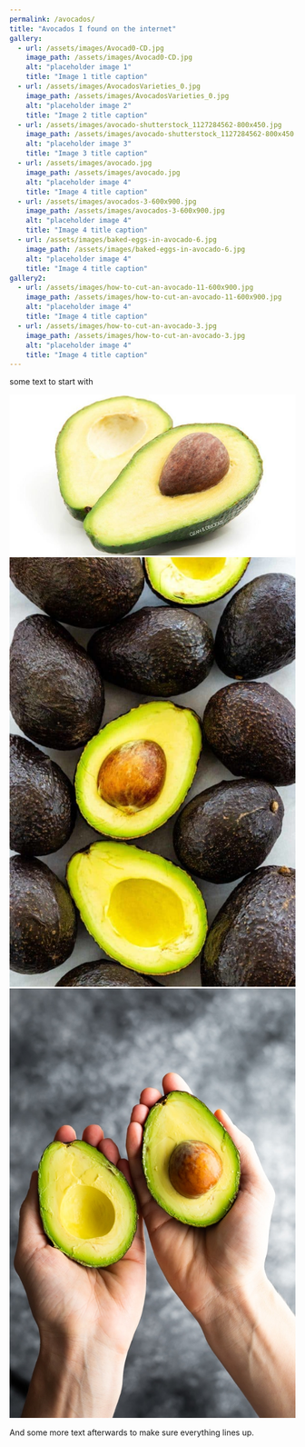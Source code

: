 ```yaml
---
permalink: /avocados/
title: "Avocados I found on the internet"
gallery:
  - url: /assets/images/Avocad0-CD.jpg
    image_path: /assets/images/Avocad0-CD.jpg
    alt: "placeholder image 1"
    title: "Image 1 title caption"
  - url: /assets/images/AvocadosVarieties_0.jpg
    image_path: /assets/images/AvocadosVarieties_0.jpg
    alt: "placeholder image 2"
    title: "Image 2 title caption"
  - url: /assets/images/avocado-shutterstock_1127284562-800x450.jpg
    image_path: /assets/images/avocado-shutterstock_1127284562-800x450.jpg
    alt: "placeholder image 3"
    title: "Image 3 title caption"
  - url: /assets/images/avocado.jpg
    image_path: /assets/images/avocado.jpg
    alt: "placeholder image 4"
    title: "Image 4 title caption"
  - url: /assets/images/avocados-3-600x900.jpg
    image_path: /assets/images/avocados-3-600x900.jpg
    alt: "placeholder image 4"
    title: "Image 4 title caption"
  - url: /assets/images/baked-eggs-in-avocado-6.jpg
    image_path: /assets/images/baked-eggs-in-avocado-6.jpg
    alt: "placeholder image 4"
    title: "Image 4 title caption"
gallery2:
  - url: /assets/images/how-to-cut-an-avocado-11-600x900.jpg
    image_path: /assets/images/how-to-cut-an-avocado-11-600x900.jpg
    alt: "placeholder image 4"
    title: "Image 4 title caption"
  - url: /assets/images/how-to-cut-an-avocado-3.jpg
    image_path: /assets/images/how-to-cut-an-avocado-3.jpg
    alt: "placeholder image 4"
    title: "Image 4 title caption"
---
```


some text to start with

<div id="slider" markdown="1">
  
  ![Some avocados](/assets/images/Avocad0-CD.jpg)
  ![more](/assets/images/avocados-3-600x900.jpg)
  ![and still more](/assets/images/how-to-cut-an-avocado-3.jpg)
  
</div>

And some more text afterwards to make sure everything lines up.
